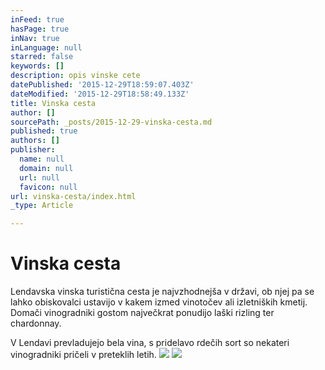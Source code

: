 ```yaml
---
inFeed: true
hasPage: true
inNav: true
inLanguage: null
starred: false
keywords: []
description: opis vinske cete
datePublished: '2015-12-29T18:59:07.403Z'
dateModified: '2015-12-29T18:58:49.133Z'
title: Vinska cesta
author: []
sourcePath: _posts/2015-12-29-vinska-cesta.md
published: true
authors: []
publisher:
  name: null
  domain: null
  url: null
  favicon: null
url: vinska-cesta/index.html
_type: Article

---
```

# Vinska cesta

Lendavska vinska turistična cesta je najvzhodnejša v državi, ob 
njej pa se lahko obiskovalci ustavijo v kakem izmed vinotočev ali 
izletniških kmetij. Domači vinogradniki gostom največkrat ponudijo laški
rizling ter chardonnay.

V Lendavi prevladujejo bela vina, s pridelavo rdečih sort so nekateri vinogradniki pričeli v preteklih letih.
![](https://the-grid-user-content.s3-us-west-2.amazonaws.com/c89794d7-9091-4e4c-8ee3-bc43baa073c7.jpg)
![](https://the-grid-user-content.s3-us-west-2.amazonaws.com/9cb28a39-152e-4ad1-a63e-2b0b7997a798.jpg)
